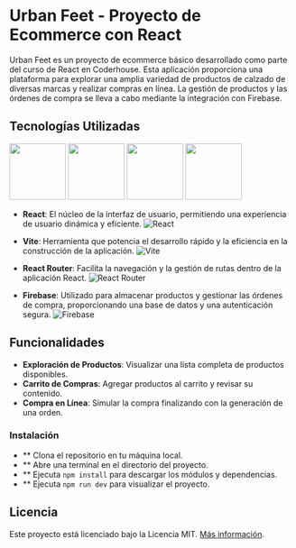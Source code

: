 # Urban Feet - Proyecto de Ecommerce con React

Urban Feet es un proyecto de ecommerce básico desarrollado como parte del curso de React en Coderhouse. Esta aplicación proporciona una plataforma para explorar una amplia variedad de productos de calzado de diversas marcas y realizar compras en línea. La gestión de productos y las órdenes de compra se lleva a cabo mediante la integración con Firebase.

## Tecnologías Utilizadas

<img src="https://cdn.icon-icons.com/icons2/2415/PNG/512/react_original_wordmark_logo_icon_146375.png" width="100px">
<img src="https://i0.wp.com/holamundo.io/wp-content/uploads/2023/01/vite.png?resize=640%2C640&ssl=1" width="100px">
<img src="https://sahilthakur7blog.files.wordpress.com/2018/08/1_tkvltenqtkp1s-evb5hrvg2x.png" width="100px">
<img src="https://i.pinimg.com/originals/c7/c2/e3/c7c2e3514a4f34cc2bbad0f999e7b6a7.png" width="100px">


- **React**: El núcleo de la interfaz de usuario, permitiendo una experiencia de usuario dinámica y eficiente.
  ![React](url_imagen_react)

- **Vite**: Herramienta que potencia el desarrollo rápido y la eficiencia en la construcción de la aplicación.
  ![Vite](url_imagen_vite)

- **React Router**: Facilita la navegación y la gestión de rutas dentro de la aplicación React.
  ![React Router](url_imagen_react_router)

- **Firebase**: Utilizado para almacenar productos y gestionar las órdenes de compra, proporcionando una base de datos y una autenticación segura.
  ![Firebase](url_imagen_firebase)

## Funcionalidades

- **Exploración de Productos**: Visualizar una lista completa de productos disponibles.
- **Carrito de Compras**: Agregar productos al carrito y revisar su contenido.
- **Compra en Línea**: Simular la compra finalizando con la generación de una orden.

### Instalación

- ** Clona el repositorio en tu máquina local.
- ** Abre una terminal en el directorio del proyecto.
- ** Ejecuta `npm install` para descargar los módulos y dependencias.
- ** Ejecuta `npm run dev` para visualizar el proyecto.

## Licencia

Este proyecto está licenciado bajo la Licencia MIT. [Más información](url_licencia_MIT).
